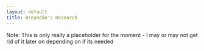 ```yaml
---
layout: default
title: Breandán's Research
---
```


Note: This is only really a placeholder for the moment - I may or may not get rid of it later on depending on if its needed